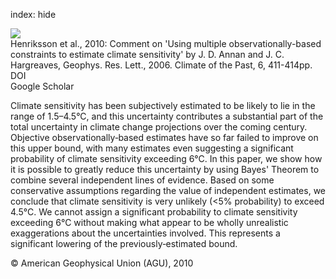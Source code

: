 index: hide

<div class="Citation">
    <div class="Citation-thumb CitationThumb-linked"  data-href="https://doi.org/10.1029/2005gl025259">
      <img src="https://static.claimspace.cloud/climate-study-static/refs/thumbs/10/Henriksson_et_al_2010-thumb.png" />
    </div>

  <div class="Citation-body">
    <div class="Citation-text">Henriksson et al., 2010: Comment on 'Using multiple observationally-based constraints to estimate climate sensitivity' by J. D. Annan and J. C. Hargreaves, Geophys. Res. Lett., 2006. <span class="Article-journal">Climate of the Past, </span><span class="Article-volume">6, </span>411-414pp.</div>
    <div class="Citation-links">
      <div class="CitationLink" data-href="https://doi.org/10.1029/2005gl025259">
        <div class="CitationLink-icon CitationLink-Doi"></div>
        <div class="CitationLink-text">DOI</div>
      </div>
      <div class="CitationLink" data-href="https://scholar.google.com/scholar?q=10.1029/2005gl025259">
        <div class="CitationLink-icon CitationLink-Scholar"></div>
        <div class="CitationLink-text">Google Scholar</div>
      </div>
    </div>
  </div>
</div>

Climate sensitivity has been subjectively estimated to be likely to lie in the range of 1.5–4.5°C, and this uncertainty contributes a substantial part of the total uncertainty in climate change projections over the coming century. Objective observationally‐based estimates have so far failed to improve on this upper bound, with many estimates even suggesting a significant probability of climate sensitivity exceeding 6°C. In this paper, we show how it is possible to greatly reduce this uncertainty by using Bayes' Theorem to combine several independent lines of evidence. Based on some conservative assumptions regarding the value of independent estimates, we conclude that climate sensitivity is very unlikely (<5% probability) to exceed 4.5°C. We cannot assign a significant probability to climate sensitivity exceeding 6°C without making what appear to be wholly unrealistic exaggerations about the uncertainties involved. This represents a significant lowering of the previously‐estimated bound.

<div class="Citation-copy">
&copy; American Geophysical Union (AGU), 2010
</div>